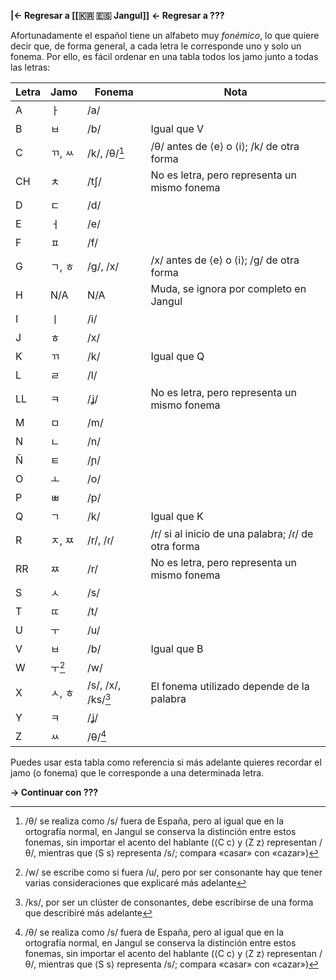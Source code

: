 **|← Regresar a [[🇰🇷 🇪🇸 Jangul]]**
**← Regresar a ???**

Afortunadamente el español tiene un alfabeto muy _fonémico_, lo que quiere decir que, de forma general, a cada letra le corresponde uno y solo un fonema. Por ello, es fácil ordenar en una tabla todos los jamo junto a todas las letras:

| Letra | Jamo   | Fonema             | Nota                                               |
| ----- | ------ | ------------------ | -------------------------------------------------- |
| A     | ㅏ     | /a/                |                                                    |
| B     | ㅂ     | /b/                | Igual que V                                        |
| C     | ㄲ, ㅆ | /k/, /θ/[^1]       | /θ/ antes de ⟨e⟩ o ⟨i⟩; /k/ de otra forma          |
| CH    | ㅊ     | /tʃ/               | No es letra, pero representa un mismo fonema       |
| D     | ㄷ     | /d/                |                                                    |
| E     | ㅓ     | /e/                |                                                    |
| F     | ㅍ     | /f/                |                                                    |
| G     | ㄱ, ㅎ | /g/, /x/           | /x/ antes de ⟨e⟩ o ⟨i⟩; /g/ de otra forma          |
| H     | N/A    | N/A                | Muda, se ignora por completo en Jangul             |
| I     | ㅣ     | /i/                |                                                    |
| J     | ㅎ     | /x/                |                                                    |
| K     | ㄲ     | /k/                | Igual que Q                                        |
| L     | ㄹ     | /l/                |                                                    |
| LL    | ㅋ     | /ʝ/                | No es letra, pero representa un mismo fonema       |
| M     | ㅁ     | /m/                |                                                    |
| N     | ㄴ     | /n/                |                                                    |
| Ñ     | ㅌ     | /ɲ/                |                                                    |
| O     | ㅗ     | /o/                |                                                    |
| P     | ㅃ     | /p/                |                                                    |
| Q     | ㄱ     | /k/                | Igual que K                                        |
| R     | ㅈ, ㅉ | /r/,  /ɾ/          | /r/ si al inicio de una palabra; /ɾ/ de otra forma |
| RR    | ㅉ     | /r/                | No es letra, pero representa un mismo fonema       |
| S     | ㅅ     | /s/                |                                                    |
| T     | ㄸ     | /t/                |                                                    |
| U     | ㅜ     | /u/                |                                                    |
| V     | ㅂ     | /b/                | Igual que B                                        |
| W     | ㅜ[^2] | /w/                |                                                    |
| X     | ㅅ, ㅎ | /s/, /x/, /ks/[^3] | El fonema utilizado depende de la palabra          |
| Y     | ㅋ     | /ʝ/                |                                                    |
| Z     | ㅆ     | /θ/[^1]            |                                                    |

Puedes usar esta tabla como referencia si más adelante quieres recordar el jamo (o fonema) que le corresponde a una determinada letra.

**→ Continuar con ???**

[^1]: /θ/ se realiza como /s/ fuera de España, pero al igual que en la ortografía normal, en Jangul se conserva la distinción entre estos fonemas, sin importar el acento del hablante (⟨C c⟩ y ⟨Z z⟩ representan /θ/, mientras que ⟨S s⟩ representa /s/; compara «casar» con «cazar»)
[^2]: /w/ se escribe como si fuera /u/, pero por ser consonante hay que tener varias consideraciones que explicaré más adelante
[^3]: /ks/, por ser un clúster de consonantes, debe escribirse de una forma que describiré más adelante
